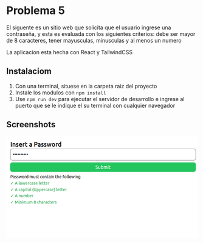 # Problema 5

El siguente es un sitio web que solicita que el usuario ingrese una contraseña, y esta es evaluada con los siguientes criterios: debe ser mayor de 8 caracteres, tener mayusculas, minusculas y al menos un numero

La aplicacion esta hecha con React y TailwindCSS

## Instalaciom

1. Con una terminal, situese en la carpeta raiz del proyecto
2. Instale los modulos con `npm install`
3. Use `npm run dev` para ejecutar el servidor de desarrollo e ingrese al puerto que se le indique el su terminal con cualquier navegador

## Screenshots

<img src="img/1.png" />